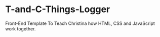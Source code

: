 # T-and-C-Things-Logger

Front-End Template To Teach Christina how HTML, CSS and JavaScript work together.